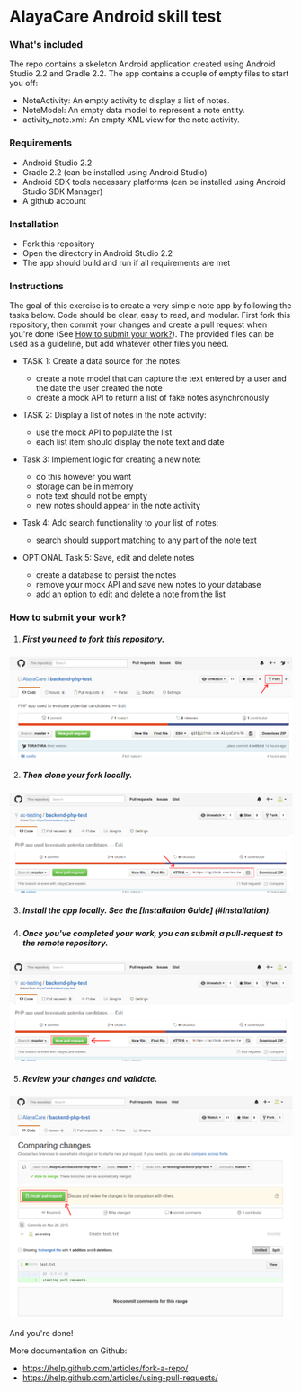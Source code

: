 AlayaCare Android skill test
=============================


### What's included
The repo contains a skeleton Android application created using Android Studio 2.2 and Gradle 2.2. The app contains a couple of empty files to start you off:
* NoteActivity: An empty activity to display a list of notes. 
* NoteModel: An empty data model to represent a note entity. 
* activity_note.xml: An empty XML view for the note activity. 

### Requirements
* Android Studio 2.2
* Gradle 2.2 (can be installed using Android Studio)
* Android SDK tools necessary platforms (can be installed using Android Studio SDK Manager)
* A github account

### Installation
* Fork this repository
* Open the directory in Android Studio 2.2
* The app should build and run if all requirements are met

### Instructions
The goal of this exercise is to create a very simple note app by following the tasks below. 
Code should be clear, easy to read, and modular. 
First fork this repository, then commit your changes and create a pull request when you're done (See [How to submit your work?](#how-to-submit-your-work)).
The provided files can be used as a guideline, but add whatever other files you need.

* TASK 1: Create a data source for the notes:
  * create a note model that can capture the text entered by a user and the date the user created the note
  * create a mock API to return a list of fake notes asynchronously

* TASK 2: Display a list of notes in the note activity:
  * use the mock API to populate the list
  * each list item should display the note text and date

* Task 3: Implement logic for creating a new note:
  * do this however you want
  * storage can be in memory 
  * note text should not be empty
  * new notes should appear in the note activity

* Task 4: Add search functionality to your list of notes:
  * search should support matching to any part of the note text

* OPTIONAL Task 5: Save, edit and delete notes
  * create a database to persist the notes
  * remove your mock API and save new notes to your database
  * add an option to edit and delete a note from the list


### How to submit your work?

1. ##### First you need to fork this repository.
![Forking a repo](/web/img/fork.png?raw=true "Forking a repo")

2. ##### Then clone your fork locally.
![Cloning a repo](/web/img/clone.png?raw=true "Cloning a repo")

3. ##### Install the app locally. See the [Installation Guide] (#Installation).

4. ##### Once you've completed your work, you can submit a pull-request to the remote repository.
![ a Pull Request](/web/img/pull-request.png?raw=true "Creating a Pull Request")

5. ##### Review your changes and validate.
![Validating a Pull Request](/web/img/pull-request-review.png?raw=true "Validating a Pull Request")



And you're done!


More documentation on Github:
* https://help.github.com/articles/fork-a-repo/
* https://help.github.com/articles/using-pull-requests/
